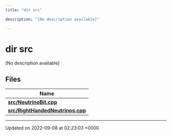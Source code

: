 ```yaml
---
title: "dir src"

description: "[No description available]"

---
```


# dir src

[No description available]

## Files

| Name           |
| -------------- |
| **[src/NeutrinoBit.cpp](/documentation/code/files/neutrinobit_8cpp/#file-src-neutrinobit-cpp)**  |
| **[src/RightHandedNeutrinos.cpp](/documentation/code/files/righthandedneutrinos_8cpp/#file-src-righthandedneutrinos-cpp)**  |






-------------------------------

Updated on 2022-09-08 at 02:23:03 +0000
